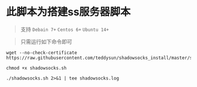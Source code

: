# 此脚本为搭建ss服务器脚本

> 支持 `Debain 7+` `Centos 6+` `Ubuntu 14+` 
  
> 只需运行如下命令即可

    wget --no-check-certificate https://raw.githubusercontent.com/teddysun/shadowsocks_install/master/shadowsocks.sh
    
    chmod +x shadowsocks.sh
    
    ./shadowsocks.sh 2>&1 | tee shadowsocks.log
